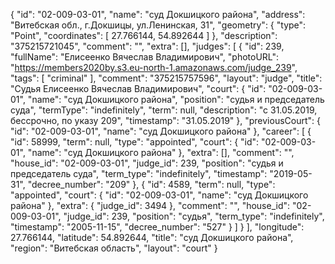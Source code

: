 {
    "id": "02-009-03-01",
    "name": "суд Докшицкого района",
    "address": "Витебская обл., г.Докшицы, ул.Ленинская, 31",
    "geometry": {
        "type": "Point",
        "coordinates": [
            27.766144,
            54.892644
        ]
    },
    "description": "375215721045",
    "comment": "",
    "extra": [],
    "judges": [
        {
            "id": 239,
            "fullName": "Елисеенко Вячеслав Владимирович",
            "photoURL": "https://members2020by.s3.eu-north-1.amazonaws.com/judge_239",
            "tags": [
                "criminal"
            ],
            "comment": "375215757596",
            "layout": "judge",
            "title": "Судья Елисеенко Вячеслав Владимирович",
            "court": {
                "id": "02-009-03-01",
                "name": "суд Докшицкого района",
                "position": "судья и председатель суда",
                "termType": "indefinitely",
                "term": null,
                "description": "c 31.05.2019, бессрочно, по указу 209",
                "timestamp": "31.05.2019"
            },
            "previousCourt": {
                "id": "02-009-03-01",
                "name": "суд Докшицкого района"
            },
            "career": [
                {
                    "id": 58999,
                    "term": null,
                    "type": "appointed",
                    "court": {
                        "id": "02-009-03-01",
                        "name": "суд Докшицкого района"
                    },
                    "extra": [],
                    "comment": "",
                    "house_id": "02-009-03-01",
                    "judge_id": 239,
                    "position": "судья и председатель суда",
                    "term_type": "indefinitely",
                    "timestamp": "2019-05-31",
                    "decree_number": "209"
                },
                {
                    "id": 4589,
                    "term": null,
                    "type": "appointed",
                    "court": {
                        "id": "02-009-03-01",
                        "name": "суд Докшицкого района"
                    },
                    "extra": {
                        "judge_id": 3494
                    },
                    "comment": "",
                    "house_id": "02-009-03-01",
                    "judge_id": 239,
                    "position": "судья",
                    "term_type": "indefinitely",
                    "timestamp": "2005-11-15",
                    "decree_number": "527"
                }
            ]
        }
    ],
    "longitude": 27.766144,
    "latitude": 54.892644,
    "title": "суд Докшицкого района",
    "region": "Витебская область",
    "layout": "court"
}
